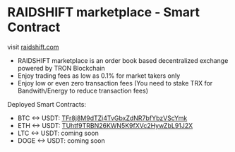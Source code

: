 # RAIDSHIFT marketplace - Smart Contract

visit [raidshift.com](http://raidshift.com)

* RAIDSHIFT marketplace is an order book based decentralized exchange powered by TRON Blockchain
* Enjoy trading fees as low as 0.1% for market takers only
* Enjoy low or even zero transaction fees (You need to stake TRX for Bandwith/Energy to reduce transaction fees)

Deployed Smart Contracts:
* BTC <-> USDT: [TFr8j8M9dTZi4TvGbxZdNR7bfYbzVScYmk](https://tronscan.io/#/contract/TFr8j8M9dTZi4TvGbxZdNR7bfYbzVScYmk/code)
* ETH <-> USDT: [TUhtf9TRBN26KWN5K9fXVc2HywZbL91J2X](https://tronscan.io/#/contract/TUhtf9TRBN26KWN5K9fXVc2HywZbL91J2X/code)
* LTC <-> USDT: coming soon
* DOGE <-> USDT: coming soon